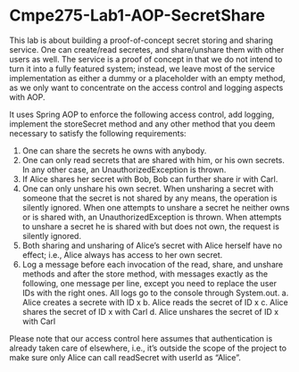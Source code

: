 # Cmpe275-Lab1-AOP-SecretShare

This lab is about building a proof-of-concept secret storing and sharing service. 
One can create/read secretes, and share/unshare them with other users as well. The service is a proof of concept in that we
do not intend to turn it into a fully featured system; instead, we leave most of the service implementation as either a
dummy or a placeholder with an empty method, as we only want to concentrate on the access control and logging aspects
with AOP.  

It uses Spring AOP to enforce the following access control, add logging, implement the storeSecret method and any other
method that you deem necessary to satisfy the following requirements: 

1.	One can share the secrets he owns with anybody.
2.	One can only read secrets that are shared with him, or his own secrets. In any other case, an UnauthorizedException is thrown.
3.	If Alice shares her secret with Bob, Bob can further share ir with Carl. 
4.	One can only unshare his own secret. When unsharing a secret with someone that the secret is not shared by any means, the operation is silently ignored. When one attempts to unshare a secret he neither owns or is shared with, an UnauthorizedException is thrown. When attempts to unshare a secret he is shared with but does not own, the request is silently ignored.
5.	Both sharing and unsharing of Alice’s secret with Alice herself have no effect; i.e., Alice always has access to her own secret.
6.	Log a message before each invocation of the read, share, and unshare methods and after the store method, with messages exactly as the following, one message per line, except you need to replace the user IDs with the right ones. All logs go to the console through System.out.
  a.	Alice creates a secrete with ID x
  b.	Alice reads the secret of ID x
  c.	Alice shares the secret of ID x with Carl
  d.	Alice unshares the secret of ID x with Carl

Please note that our access control here assumes that authentication is already taken care of elsewhere, i.e.,
it’s outside the scope of the project to make sure only Alice can call readSecret with userId as “Alice”.


